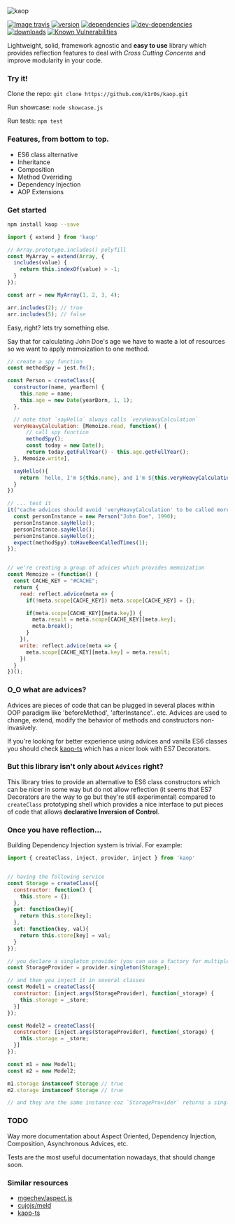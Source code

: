 ![kaop](http://i.imgur.com/6biEpsq.png)

[![Image travis](https://travis-ci.org/k1r0s/kaop-ts.svg?branch=master)](https://travis-ci.org/k1r0s/)
[![version](https://img.shields.io/npm/v/kaop.svg)](https://www.npmjs.com/package/kaop/)
[![dependencies](https://david-dm.org/k1r0s/kaop/status.svg)](https://david-dm.org/k1r0s/kaop/status.svg)
[![dev-dependencies](https://david-dm.org/k1r0s/kaop/dev-status.svg)](https://www.npmjs.com/package/kaop)
[![downloads](https://img.shields.io/npm/dm/kaop.svg)](https://www.npmjs.com/package/kaop)
[![Known Vulnerabilities](https://snyk.io/test/npm/kaop/badge.svg)](https://snyk.io/test/npm/kaop)

Lightweight, solid, framework agnostic and **easy to use** library which provides reflection features to deal with *Cross Cutting Concerns* and improve modularity in your code.

### Try it!

Clone the repo:
`git clone https://github.com/k1r0s/kaop.git`

Run showcase:
`node showcase.js`

Run tests:
`npm test`

### Features, from bottom to top.

- ES6 class alternative
- Inheritance
- Composition
- Method Overriding
- Dependency Injection
- AOP Extensions

### Get started

```bash
npm install kaop --save
```

```javascript
import { extend } from 'kaop'

// Array.prototype.includes() polyfill
const MyArray = extend(Array, {
  includes(value) {
    return this.indexOf(value) > -1;
  }
});

const arr = new MyArray(1, 2, 3, 4);

arr.includes(2); // true
arr.includes(5); // false
```

Easy, right? lets try something else.

Say that for calculating John Doe's age we have to waste a lot of resources so we want to apply memoization to one method.

```javascript
// create a spy function
const methodSpy = jest.fn();

const Person = createClass({
  constructor(name, yearBorn) {
    this.name = name;
    this.age = new Date(yearBorn, 1, 1);
  },

  // note that `sayHello` always calls `veryHeavyCalculation`
  veryHeavyCalculation: [Memoize.read, function() {
      // call spy function
      methodSpy();
      const today = new Date();
      return today.getFullYear() - this.age.getFullYear();
  }, Memoize.write],

  sayHello(){
    return `hello, I'm ${this.name}, and I'm ${this.veryHeavyCalculation()} years old`;
  }
})

// ... test it
it("cache advices should avoid 'veryHeavyCalculation' to be called more than once", () => {
  const personInstance = new Person("John Doe", 1990);
  personInstance.sayHello();
  personInstance.sayHello();
  personInstance.sayHello();
  expect(methodSpy).toHaveBeenCalledTimes(1);
});

```

```javascript

// we're creating a group of advices which provides memoization
const Memoize = (function() {
  const CACHE_KEY = "#CACHE";
  return {
    read: reflect.advice(meta => {
      if(!meta.scope[CACHE_KEY]) meta.scope[CACHE_KEY] = {};

      if(meta.scope[CACHE_KEY][meta.key]) {
        meta.result = meta.scope[CACHE_KEY][meta.key];
        meta.break();
      }
    }),
    write: reflect.advice(meta => {
      meta.scope[CACHE_KEY][meta.key] = meta.result;
    })
  }
})();

```

### O_O what are advices?

Advices are pieces of code that can be plugged in several places within OOP paradigm like 'beforeMethod', 'afterInstance'.. etc. Advices are used to change, extend, modify the behavior of methods and constructors non-invasively.

If you're looking for better experience using advices and vanilla ES6 classes you should check [kaop-ts](https://github.com/k1r0s/kaop-ts) which has a nicer look with ES7 Decorators.

### But this library isn't only about `Advices` right?

This library tries to provide an alternative to ES6 class constructors which can be nicer in some way but do not allow reflection (it seems that ES7 Decorators are the way to go but they're still experimental) compared to `createClass` prototyping shell which provides a nice interface to put pieces of code that allows __declarative Inversion of Control__.

### Once you have reflection...

Building Dependency Injection system is trivial. For example:

```javascript
import { createClass, inject, provider, inject } from 'kaop'


// having the following service
const Storage = createClass({
  constructor: function() {
    this.store = {};
  },
  get: function(key){
    return this.store[key];
  },
  set: function(key, val){
    return this.store[key] = val;
  }
});

// you declare a singleton provider (you can use a factory for multiple instances)
const StorageProvider = provider.singleton(Storage);

// and then you inject it in several classes
const Model1 = createClass({
  constructor: [inject.args(StorageProvider), function(_storage) {
    this.storage = _store;
  }]
});

const Model2 = createClass({
  constructor: [inject.args(StorageProvider), function(_storage) {
    this.storage = _store;
  }]
});

const m1 = new Model1;
const m2 = new Model2;

m1.storage instanceof Storage // true
m2.storage instanceof Storage // true

// and they are the same instance coz `StorageProvider` returns a single instance `singleton`
```

### TODO

Way more documentation about Aspect Oriented, Dependency Injection, Composition, Asynchronous Advices, etc.

Tests are the most useful documentation nowadays, that should change soon.

### Similar resources

- [mgechev/aspect.js](https://github.com/mgechev/aspect.js)
- [cujojs/meld](https://github.com/cujojs/meld)
- [kaop-ts](https://github.com/k1r0s/kaop-ts)
